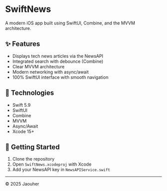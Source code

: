 # SwiftNews

A modern iOS app built using SwiftUI, Combine, and the MVVM architecture.

## ✨ Features

- Displays tech news articles via the NewsAPI
- Integrated search with debounce (Combine)
- Clear MVVM architecture
- Modern networking with async/await
- 100% SwiftUI interface with smooth navigation

## 🔧 Technologies

- Swift 5.9
- SwiftUI
- Combine
- MVVM
- Async/Await
- Xcode 15+

## 🚀 Getting Started

1. Clone the repository
2. Open `SwiftNews.xcodeproj` with Xcode
3. Add your NewsAPI key in `NewsAPIService.swift`

---

© 2025 Jaouher
